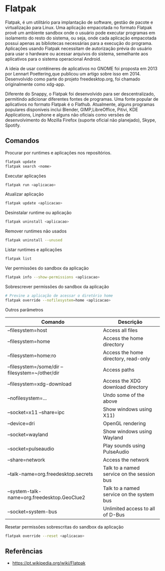 # Flatpak

Flatpak, é um utilitário para implantação de software, gestão de pacote e virtualização para Linux. Uma aplicação empacotada no formato Flatpak provê um ambiente sandbox onde o usuário pode executar programas em isolamento do resto do sistema, ou seja, onde cada aplicação empacotada possui apenas as bibliotecas necessárias para a execução do programa. Aplicações usando Flatpak necessitam de autorização prévia do usuário para usar o hardware ou acessar arquivos do sistema, semelhante aos aplicativos para o sistema operacional Android.

A ideia de usar contêineres de aplicativos no GNOME foi proposta em 2013 por Lennart Poettering,que publicou um artigo sobre isso em 2014. Desenvolvido como parte do projeto freedesktop.org, foi chamado originalmente como xdg-app.

Diferente do Snappy, o Flatpak foi desenvolvido para ser descentralizado, permitindo adicionar diferentes fontes de programas. Uma fonte popular de aplicativos no formato Flatpak é o Flathub. Atualmente, alguns programas populares disponíveis inclui Blender, GIMP,LibreOffice, Pitivi, KDE Applications, Linphone e alguns não oficiais como versões de desenvolvimento do Mozilla Firefox (suporte oficial não planejado), Skype, Spotify.

## Comandos

Procurar por runtimes e aplicações nos repositórios.

```bash
flatpak update
flatpak search <nome>
```

Executar aplicações

```bash
flatpak run <aplicacao>
```

Atualizar aplicação

```bash
flatpak update <aplicacao>
```

Desinstalar runtime ou aplicação

```bash
flatpak uninstall <aplicacao>
```

Remover runtimes não usados

```bash
flatpak uninstall --unused
```

Listar runtimes e aplicações

```bash
flatpak list
```

Ver permissões do sandbox da aplicação

```bash
flatpak info --show-permissions <aplicacao>
```

Sobrescrever permissões do sandbox da aplicação

```bash
# Previne a aplicação de acessar o diretório home
flatpak override --nofilesystem=home <aplicacao>
```

Outros parâmetros

| Comando                     | Descrição         |
| --------------------------- | ----------------- |
| –filesystem=host            | Access all files   |
| –filesystem=home            | Access the home directory  |
| –filesystem=home:ro         | Access the home directory, read-only  |
| –filesystem=/some/dir –filesystem=~/other/dir | Access paths   |
| –filesystem=xdg-download    | Access the XDG download directory  |
| –nofilesystem=...           | Undo some of the above        |
| –socket=x11 –share=ipc      | Show windows using X11)  |
|–device=dri                  | OpenGL rendering   |
| –socket=wayland             | Show windows using Wayland   |
| –socket=pulseaudio          | Play sounds using PulseAudio   |
| –share=network              | Access the network |
| –talk-name=org.freedesktop.secrets  | Talk to a named service on the session bus |
| –system-talk-name=org.freedesktop.GeoClue2  | Talk to a named service on the system bus |
| –socket=system-bus  | Unlimited access to all of D-Bus |

Resetar permissões sobrescritas do sandbox da aplicação

```bash
flatpak override --reset <aplicacao>
```

## Referências

- <https://pt.wikipedia.org/wiki/Flatpak>
